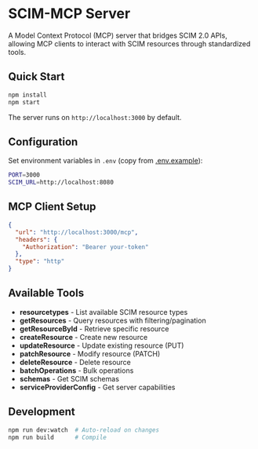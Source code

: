 # SCIM-MCP Server

A Model Context Protocol (MCP) server that bridges SCIM 2.0 APIs, allowing MCP clients to interact with SCIM resources through standardized tools.

## Quick Start

```bash
npm install
npm start
```

The server runs on `http://localhost:3000` by default.

## Configuration

Set environment variables in `.env` (copy from [.env.example](.env.example)):

```bash
PORT=3000
SCIM_URL=http://localhost:8080
```

## MCP Client Setup

```json
{
  "url": "http://localhost:3000/mcp",
  "headers": {
    "Authorization": "Bearer your-token"
  },
  "type": "http"
}
```

## Available Tools

- **resourcetypes** - List available SCIM resource types
- **getResources** - Query resources with filtering/pagination
- **getResourceById** - Retrieve specific resource
- **createResource** - Create new resource
- **updateResource** - Update existing resource (PUT)
- **patchResource** - Modify resource (PATCH)
- **deleteResource** - Delete resource
- **batchOperations** - Bulk operations
- **schemas** - Get SCIM schemas
- **serviceProviderConfig** - Get server capabilities

## Development

```bash
npm run dev:watch  # Auto-reload on changes
npm run build      # Compile
```
